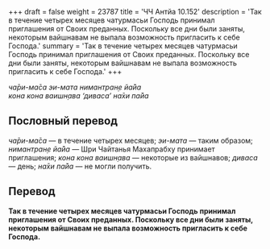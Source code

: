 +++
draft = false
weight = 23787
title = 'ЧЧ Антйа 10.152'
description = 'Так в течение четырех месяцев чатурмасьи Господь принимал приглашения от Своих преданных. Поскольку все дни были заняты, некоторым вайшнавам не выпала возможность пригласить к себе Господа.'
summary = 'Так в течение четырех месяцев чатурмасьи Господь принимал приглашения от Своих преданных. Поскольку все дни были заняты, некоторым вайшнавам не выпала возможность пригласить к себе Господа.'
+++

_ча̄ри-ма̄са эи-мата нимантран̣е йа̄йа  
кона кона ваишн̣ава ‘диваса’ на̄хи па̄йа_

## Пословный перевод

_ча̄ри_\-_ма̄са_ — в течение четырех месяцев; _эи_\-_мата_ — таким образом; _нимантран̣е_ _йа̄йа_ — Шри Чайтанья Махапрабху принимает приглашения; _кона_ _кона_ _ваишн̣ава_ — некоторые из вайшнавов; _диваса_ — день; _на̄хи_ _па̄йа_ — не могли получить.

## Перевод

**Так в течение четырех месяцев чатурмасьи Господь принимал приглашения от Своих преданных. Поскольку все дни были заняты, некоторым вайшнавам не выпала возможность пригласить к себе Господа.**
